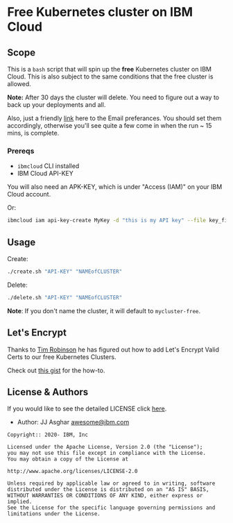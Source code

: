 # Free Kubernetes cluster on IBM Cloud

## Scope

This is a `bash` script that will spin up the **free** Kubernetes
cluster on IBM Cloud. This is also subject to the same conditions that the 
free cluster is allowed.

**Note:** After 30 days the cluster will delete. You need to figure out
a way to back up your deployments and all.

Also, just a friendly [link][email] here to the Email preferances. You should
set them accordingly, otherwise you'll see quite a few come in when the run
~ 15 mins, is complete.

### Prereqs

- `ibmcloud` CLI installed
- IBM Cloud API-KEY

You will also need an APK-KEY, which is under "Access (IAM)" on your IBM Cloud
account.

Or:

```bash
ibmcloud iam api-key-create MyKey -d "this is my API key" --file key_file
```

## Usage

Create:
```bash
./create.sh "API-KEY" "NAMEofCLUSTER"
```

Delete:
```bash
./delete.sh "API-KEY" "NAMEofCLUSTER"
```

**Note**: If you don't name the cluster, it will default to `mycluster-free`.

## Let's Encrypt

Thanks to [Tim Robinson](https://github.com/timroster) he has figured out how to
add Let's Encrypt Valid Certs to our free Kubernetes Clusters.

Check out [this gist](https://gist.github.com/timroster/ad6b915a46a831ee42aae7fc1676e4a3)
for the how-to.

## License & Authors

If you would like to see the detailed LICENSE click [here](./LICENSE).

- Author: JJ Asghar <awesome@ibm.com>

```text
Copyright:: 2020- IBM, Inc

Licensed under the Apache License, Version 2.0 (the "License");
you may not use this file except in compliance with the License.
You may obtain a copy of the License at

http://www.apache.org/licenses/LICENSE-2.0

Unless required by applicable law or agreed to in writing, software
distributed under the License is distributed on an "AS IS" BASIS,
WITHOUT WARRANTIES OR CONDITIONS OF ANY KIND, either express or implied.
See the License for the specific language governing permissions and
limitations under the License.
```

[email]: https://cloud.ibm.com/user/notifications
